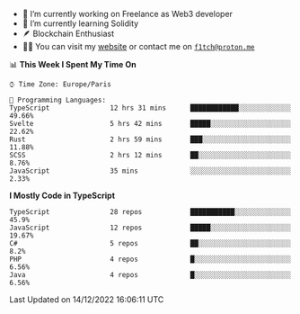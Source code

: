 - 🔭 I’m currently working on Freelance as Web3 developer
- 🌱 I’m currently learning Solidity
- 🪶 Blockchain Enthusiast
- 👨‍💻 You can visit my [website](https://f1tch.xyz) or contact me on [`f1tch@proton.me`](mailto:f1tch@proton.me)

<!--START_SECTION:waka-->
📊 **This Week I Spent My Time On** 

```text
⌚︎ Time Zone: Europe/Paris

💬 Programming Languages: 
TypeScript               12 hrs 31 mins      ████████████░░░░░░░░░░░░░   49.66% 
Svelte                   5 hrs 42 mins       █████░░░░░░░░░░░░░░░░░░░░   22.62% 
Rust                     2 hrs 59 mins       ███░░░░░░░░░░░░░░░░░░░░░░   11.88% 
SCSS                     2 hrs 12 mins       ██░░░░░░░░░░░░░░░░░░░░░░░   8.76% 
JavaScript               35 mins             ░░░░░░░░░░░░░░░░░░░░░░░░░   2.33%

```

**I Mostly Code in TypeScript** 

```text
TypeScript               28 repos            ███████████░░░░░░░░░░░░░░   45.9% 
JavaScript               12 repos            █████░░░░░░░░░░░░░░░░░░░░   19.67% 
C#                       5 repos             ██░░░░░░░░░░░░░░░░░░░░░░░   8.2% 
PHP                      4 repos             █░░░░░░░░░░░░░░░░░░░░░░░░   6.56% 
Java                     4 repos             █░░░░░░░░░░░░░░░░░░░░░░░░   6.56%

```



 Last Updated on 14/12/2022 16:06:11 UTC
<!--END_SECTION:waka-->
